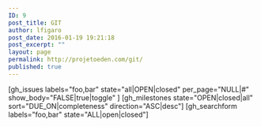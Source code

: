 ```yaml
---
ID: 9
post_title: GIT
author: lfigaro
post_date: 2016-01-19 19:21:18
post_excerpt: ""
layout: page
permalink: http://projetoeden.com/git/
published: true
---
```

[gh_issues labels="foo,bar" state="all|OPEN|closed" per_page="NULL|#" show_body="FALSE|true|toggle" ]
[gh_milestones state="OPEN|closed|all" sort="DUE_ON|completeness" direction="ASC|desc"]
[gh_searchform labels="foo,bar" state="ALL|open|closed"]
